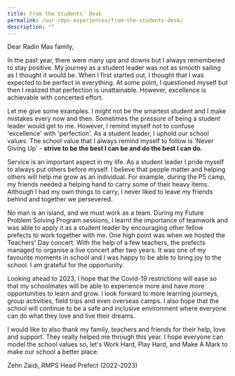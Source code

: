 ```yaml
---
title: From the Students' Desk
permalink: /our-rmps-experiences/from-the-students-desk/
description: ""
---
```

Dear Radin Mas family,

In the past year, there were many ups and downs but I always remembered to stay positive. My journey as a student leader was not as smooth sailing as I thought it would be. When I first started out, I thought that I was expected to be perfect in everything. At some point, I questioned myself but then I realized that perfection is unattainable. However, excellence is achievable with concerted effort.

Let me give some examples. I might not be the smartest student and I make mistakes every now and then. Sometimes the pressure of being a student leader would get to me. However, I remind myself not to confuse 'excellence' with 'perfection'. As a student leader, I uphold our school values. The school value that I always remind myself to follow is 'Never Giving Up' - <strong>strive to be the best I can be and do the best I can do.</strong>

Service is an important aspect in my life. As a student leader I pride myself to always put others before myself. I believe that people matter and helping others will help me grow as an individual. For example, during the P5 camp, my friends needed a helping hand to carry some of their heavy items. Although I had my own things to carry, I never liked to leave my friends behind and together we persevered.

No man is an island, and we must work as a team. During my Future Problem Solving Program sessions, I learnt the importance of teamwork and was able to apply it as a student leader by encouraging other fellow prefects to work together with me. One high point was when we hosted the Teachers' Day concert. With the help of a few teachers, the prefects managed to organise a live concert after two years. It was one of my favourite moments in school and I was happy to be able to bring joy to the school. I am grateful for the opportunity.

Looking ahead to 2023, I hope that the Covid-19 restrictions will ease so that my schoolmates will be able to experience more and have more opportunities to learn and grow. I look forward to more learning journeys, group activities, field trips and even overseas camps. I also hope that the school will continue to be a safe and inclusive environment where everyone can do what they love and live their dreams.

I would like to also thank my family, teachers and friends for their help, love and support. They really helped me through this year. I hope everyone can model the school values so, let's Work Hard, Play Hard, and Make A Mark to make our school a better place.

Zehn Zaidi, RMPS Head Prefect (2022-2023)